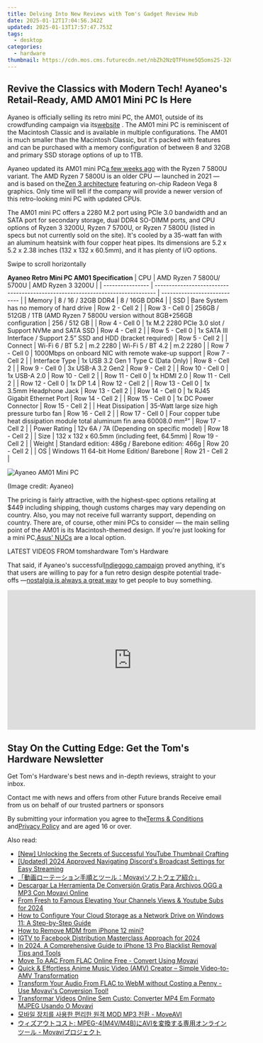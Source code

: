 ```yaml
---
title: Delving Into New Reviews with Tom's Gadget Review Hub
date: 2025-01-12T17:04:56.342Z
updated: 2025-01-13T17:57:47.753Z
tags:
  - desktop
categories:
  - hardware
thumbnail: https://cdn.mos.cms.futurecdn.net/nbZh2NzQTFHsme5Q5oms2S-320-80.png
---
```


## Revive the Classics with Modern Tech! Ayaneo's Retail-Ready, AMD AM01 Mini PC Is Here

Ayaneo is officially selling its retro mini PC, the AM01, outside of its crowdfunding campaign via its[website](https://ayaneo.com/goods/8451695378677?) . The AM01 mini PC is reminiscent of the Macintosh Classic and is available in multiple configurations. The AM01 is much smaller than the Macintosh Classic, but it's packed with features and can be purchased with a memory configuration of between 8 and 32GB and primary SSD storage options of up to 1TB.

 Ayaneo updated its AM01 mini PC[a few weeks ago](https://www.tomshardware.com/desktops/mini-pcs/ayaneo-am01-macintosh-esque-mini-pc-design-gets-an-amd-zen-3-upgrade) with the Ryzen 7 5800U variant. The AMD Ryzen 7 5800U is an older CPU — launched in 2021 — and is based on the[Zen 3 architecture](https://www.tomshardware.com/news/amd-zen-3-zen-4-epyc-rome-milan-genoa-architecture-microarchitecture,40561.html) featuring on-chip Radeon Vega 8 graphics. Only time will tell if the company will provide a newer version of this retro-looking mini PC with updated CPUs.

 The AM01 mini PC offers a 2280 M.2 port using PCIe 3.0 bandwidth and an SATA port for secondary storage, dual DDR4 SO-DIMM ports, and CPU options of Ryzen 3 3200U, Ryzen 7 5700U, or Ryzen 7 5800U (listed in specs but not currently sold on the site). It's cooled by a 35-watt fan with an aluminum heatsink with four copper heat pipes. Its dimensions are 5.2 x 5.2 x 2.38 inches (132 x 132 x 60.5mm), and it has plenty of I/O options.

 Swipe to scroll horizontally

__Ayaneo Retro Mini PC AM01 Specification__
| CPU              | AMD Ryzen 7 5800U/ 5700U                                                       | AMD Ryzen 3 3200U            |
| ---------------- | ------------------------------------------------------------------------------ | ---------------------------- |
| Memory           | 8 / 16 / 32GB DDR4                                                             | 8 / 16GB DDR4                |
| SSD              | Bare System has no memory of hard drive                                        | Row 2 - Cell 2               |
| Row 3 - Cell 0   | 256GB / 512GB / 1TB (AMD Ryzen 7 5800U version without 8GB+256GB configuration | 256 / 512 GB                 |
| Row 4 - Cell 0   | 1x M.2 2280 PCIe 3.0 slot / Support NVMe and SATA SSD                          | Row 4 - Cell 2               |
| Row 5 - Cell 0   | 1x SATA III Interface / Support 2.5” SSD and HDD (bracket required)            | Row 5 - Cell 2               |
| Connect          | Wi-Fi 6 / BT 5.2 \| m.2 2280                                                   | Wi-Fi 5 / BT 4.2 \| m.2 2280 |
| Row 7 - Cell 0   | 1000Mbps on onboard NIC with remote wake-up support                            | Row 7 - Cell 2               |
| Interface Type   | 1x USB 3.2 Gen 1 Type C (Data Only)                                            | Row 8 - Cell 2               |
| Row 9 - Cell 0   | 3x USB-A 3.2 Gen2                                                              | Row 9 - Cell 2               |
| Row 10 - Cell 0  | 1x USB-A 2.0                                                                   | Row 10 - Cell 2              |
| Row 11 - Cell 0  | 1x HDMI 2.0                                                                    | Row 11 - Cell 2              |
| Row 12 - Cell 0  | 1x DP 1.4                                                                      | Row 12 - Cell 2              |
| Row 13 - Cell 0  | 1x 3.5mm Headphone Jack                                                        | Row 13 - Cell 2              |
| Row 14 - Cell 0  | 1x RJ45 Gigabit Ethernet Port                                                  | Row 14 - Cell 2              |
| Row 15 - Cell 0  | 1x DC Power Connector                                                          | Row 15 - Cell 2              |
| Heat Dissipation | 35-Watt large size high pressure turbo fan                                     | Row 16 - Cell 2              |
| Row 17 - Cell 0  | Four copper tube heat dissipation module total aluminum fin area 60008.0 mm²”  | Row 17 - Cell 2              |
| Power Rating     | 12v 6A / 7A (Depending on specific model)                                      | Row 18 - Cell 2              |
| Size             | 132 x 132 x 60.5mm (including feet, 64.5mm)                                    | Row 19 - Cell 2              |
| Weight           | Standard edition: 486g / Barebone edition: 466g                                | Row 20 - Cell 2              |
| OS               | Windows 11 64-bit Home Edition/ Barebone                                       | Row 21 - Cell 2              |

![Ayaneo AM01 Mini PC](https://cdn.mos.cms.futurecdn.net/WGEpGR8Pts2g8USJ2KBFfh-320-80.jpg)

 (Image credit: Ayaneo)

 The pricing is fairly attractive, with the highest-spec options retailing at $449 including shipping, though customs charges may vary depending on country. Also, you may not receive full warranty support, depending on country. There are, of course, other mini PCs to consider — the main selling point of the AM01 is its Macintosh-themed design. If you're just looking for a mini PC,[Asus' NUCs](https://www.tomshardware.com/desktops/mini-pcs/asus-reveals-pricing-for-its-new-nucs-nuc-14-pro-starts-at-dollar394-and-nuc-14-pro-at-dollar869) are a local option.

 LATEST VIDEOS FROM tomshardware Tom's Hardware

 That said, if Ayaneo's successful[Indiegogo campaign](https://www.indiegogo.com/projects/ayaneo-retro-mini-pc-creator-of-mini-pc-2-0-era#/) proved anything, it's that users are willing to pay for a fun retro design despite potential trade-offs —[nostalgia is always a great way](https://www.tomshardware.com/peripherals/mechanical-keyboards/grab-this-cool-retro-console-inspired-keyboard-for-just-dollar83) to get people to buy something.

<!-- affiliate ads begin -->
<iframe width="560" height="315" src="https://www.youtube.com/embed/YwOwUI47FuU?si=NK7IEELjx7_SJSl2" title="YouTube video player" frameborder="0" allow="accelerometer; autoplay; clipboard-write; encrypted-media; gyroscope; picture-in-picture; web-share" referrerpolicy="strict-origin-when-cross-origin" allowfullscreen></iframe>
<!-- affiliate ads end -->

## Stay On the Cutting Edge: Get the Tom's Hardware Newsletter

 Get Tom's Hardware's best news and in-depth reviews, straight to your inbox.

 Contact me with news and offers from other Future brands  Receive email from us on behalf of our trusted partners or sponsors

 By submitting your information you agree to the[Terms & Conditions](https://futureplc.com/terms-conditions/) and[Privacy Policy](https://futureplc.com/privacy-policy/) and are aged 16 or over.

<ins class="adsbygoogle"
     style="display:block"
     data-ad-format="autorelaxed"
     data-ad-client="ca-pub-7571918770474297"
     data-ad-slot="1223367746"></ins>

<ins class="adsbygoogle"
     style="display:block"
     data-ad-client="ca-pub-7571918770474297"
     data-ad-slot="8358498916"
     data-ad-format="auto"
     data-full-width-responsive="true"></ins>

<span class="atpl-alsoreadstyle">Also read:</span>
<div><ul>
<li><a href="https://facebook-video-share.techidaily.com/new-unlocking-the-secrets-of-successful-youtube-thumbnail-crafting/"><u>[New] Unlocking the Secrets of Successful YouTube Thumbnail Crafting</u></a></li>
<li><a href="https://discord-videos.techidaily.com/updated-2024-approved-navigating-discords-broadcast-settings-for-easy-streaming/"><u>[Updated] 2024 Approved Navigating Discord's Broadcast Settings for Easy Streaming</u></a></li>
<li><a href="https://techtrends.techidaily.com/1726221429423-movavi/"><u>「動画ローテーション手順とツール：Movaviソフトウェア紹介」</u></a></li>
<li><a href="https://techtrends.techidaily.com/descargar-la-herramienta-de-conversion-gratis-para-archivos-ogg-a-mp3-con-movavi-online/"><u>Descargar La Herramienta De Conversión Gratis Para Archivos OGG a MP3 Con Movavi Online</u></a></li>
<li><a href="https://youtube-docs.techidaily.com/fresh-to-famous-elevating-your-channels-views-and-youtube-subs-for-2024/"><u>From Fresh to Famous Elevating Your Channels Views & Youtube Subs for 2024</u></a></li>
<li><a href="https://win-premium.techidaily.com/how-to-configure-your-cloud-storage-as-a-network-drive-on-windows-11-a-step-by-step-guide/"><u>How to Configure Your Cloud Storage as a Network Drive on Windows 11: A Step-by-Step Guide</u></a></li>
<li><a href="https://blog-min.techidaily.com/how-to-remove-mdm-from-iphone-12-mini-by-drfone-ios-unlock-ios-unlock/"><u>How to Remove MDM from iPhone 12 mini?</u></a></li>
<li><a href="https://instagram-video-recordings.techidaily.com/igtv-to-facebook-distribution-masterclass-approach-for-2024/"><u>IGTV to Facebook Distribution Masterclass Approach for 2024</u></a></li>
<li><a href="https://ios-unlock.techidaily.com/in-2024-a-comprehensive-guide-to-iphone-13-pro-blacklist-removal-tips-and-tools-by-drfone-ios/"><u>In 2024, A Comprehensive Guide to iPhone 13 Pro Blacklist Removal Tips and Tools</u></a></li>
<li><a href="https://techtrends.techidaily.com/move-to-aac-from-flac-online-free-convert-using-movavi/"><u>Move To AAC From FLAC Online Free - Convert Using Movavi</u></a></li>
<li><a href="https://win-wonderful.techidaily.com/quick-and-effortless-anime-music-video-amv-creator-simple-video-to-amv-transformation/"><u>Quick & Effortless Anime Music Video (AMV) Creator – Simple Video-to-AMV Transformation</u></a></li>
<li><a href="https://techtrends.techidaily.com/transform-your-audio-from-flac-to-webm-without-costing-a-penny-use-movavis-conversion-tool/"><u>Transform Your Audio From FLAC to WebM without Costing a Penny - Use Movavi's Conversion Tool!</u></a></li>
<li><a href="https://techtrends.techidaily.com/transformar-videos-online-sem-custo-converter-mp4-em-formato-mjpeg-usando-o-movavi/"><u>Transformar Vídeos Online Sem Custo: Converter MP4 Em Formato MJPEG Usando O Movavi</u></a></li>
<li><a href="https://techtrends.techidaily.com/mod-mp3-moveavi/"><u>모바일 장치를 사용한 편리한 원격 MOD MP3 전환 - MoveAVI</u></a></li>
<li><a href="https://techtrends.techidaily.com/mpeg-4m4vm4bavi-movavi/"><u>ウィズアウトコスト: MPEG-4(M4V/M4B)にAVIを変換する専用オンラインツール - Movaviプロジェクト</u></a></li>
</ul></div>

